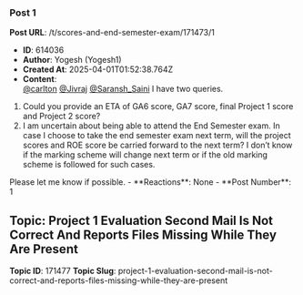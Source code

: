 ### Post 1
**Post URL**: /t/scores-and-end-semester-exam/171473/1
- **ID**: 614036
- **Author**: Yogesh (Yogesh1)
- **Created At**: 2025-04-01T01:52:38.764Z
- **Content**:  
  <a class="mention" href="/u/carlton">@carlton</a> <a class="mention" href="/u/jivraj">@Jivraj</a> <a class="mention" href="/u/saransh_saini">@Saransh_Saini</a>
I have two queries.
<ol>
<li>
Could you provide an ETA of GA6 score, GA7 score, final Project 1 score and Project 2 score?
</li>
<li>
I am uncertain about being able to attend the End Semester exam. In case I choose to take the end semester exam next term, will the project scores and ROE score be carried forward to the next term? I don’t know if the marking scheme will change next term or if the old marking scheme is followed for such cases.
</li>
</ol>
Please let me know if possible.
- **Reactions**: None
- **Post Number**: 1

## Topic: Project 1 Evaluation Second Mail Is Not Correct And Reports Files Missing While They Are Present
**Topic ID**: 171477
**Topic Slug**: project-1-evaluation-second-mail-is-not-correct-and-reports-files-missing-while-they-are-present

